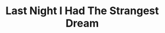 ---
ee_id_show: '4226'
site: '1'
type: '5'
title: Last Night I Had The Strangest Dream
url: last-night-i-had-the-strangest-dream
year: '2009'
venue: Kunsthaus Graz
state_country: Graz
pitch: "​Auto-tune’d my way through this performance. More soon ...."
ps: ''
imgs: Last-Night-I-Had-Strangest-Dream-2009-041-Perf-View-1-database-NL.jpg,Last-Night-I-Had-Strangest-Dream-2009-041-Perf-View-2-database-NL.jpg
things: "[51] [2009-041-last-night-i-had-the-strangest-dream] 2009-041 Last Night
  I Had The Strangest Dream"
layout: shows
---